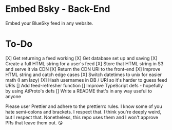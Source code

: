 # Embed Bsky - Back-End

Embed your BlueSky feed in any website.

# To-Do

[X] Get returning a feed working
[X] Get database set up and saving
[X] Create a full HTML string for a user's feed
[X] Store that HTML string in S3 and serve it via CDN
[X] Return the CDN URI to the front-end
[X] Improve HTML string and catch edge cases
[X] Switch datetimes to unix for easier math (I am lazy)
[X] Hash usernames in DB / URI so it's harder to guess feed URIs
[] Add feed-refresher function
[] Improve TypeScript defs - hopefully by using AtProto's defs
[] Write a README that's in any way useful to anyone

Please user Prettier and adhere to the prettierrc rules. I know some of you hate semi-colons and brackets. I respect that. I think you're deeply weird, but I respect that. Nonetheless, this repo uses them and I won't approve PRs that leave them out. 😘
